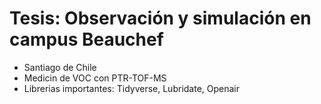 # Tesis: Observación y simulación en campus Beauchef

- Santiago de Chile
- Medicin de VOC con PTR-TOF-MS
- Librerias importantes: Tidyverse, Lubridate, Openair

